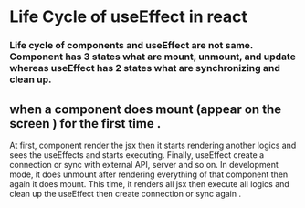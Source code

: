 # Life Cycle of useEffect in react 
### Life cycle of components and useEffect are not same. Component has 3 states what are mount, unmount, and update whereas useEffect has 2 states what are synchronizing and clean up.
## when a component does mount (appear on the screen ) for the first time .
At first, component render the jsx then it starts rendering another logics and sees the useEffects and starts executing.
Finally, useEffect create a connection or sync with external API, server and so on.
In development mode, it does unmount after rendering everything of that component then again it does mount. 
This time, it renders all jsx then execute all logics and clean up the useEffect then create connection or sync again .
